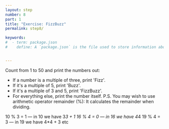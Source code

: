 ```yaml
---
layout: step
number: 8
part: 1
title: "Exercise: FizzBuzz"
permalink: step8/

keywords:
#  - term: package.json
#    define: A `package.json` is the file used to store information about a Node.js project, such as its name and its dependencies. Read more [here](https://docs.npmjs.com/files/package.json).


---
```



Count from 1 to 50 and print the numbers out:

* If a number is a multiple of three, print 'Fizz'.
* If it's a multiple of 5, print 'Buzz'.
* If it's a multiple of 3 and 5, print 'FizzBuzz'.
* For everything else, print the number itself.
P.S. You may wish to use arithmetic operator remainder (%):
It calculates the remainder when dividing.

10 % 3 = 1 — in 10 we have 3*3 + 1
16 % 4 = 0 — in 16 we have 4*4
19 % 4 = 3 — in 19 we have 4*4 + 3 etc